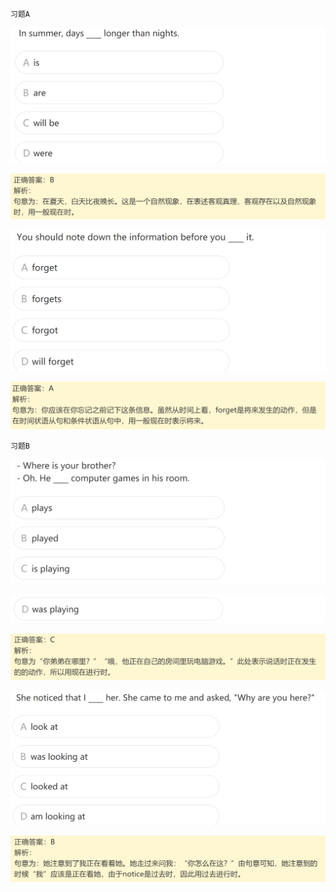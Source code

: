 `习题A`

![image-20240619203901664](assets/1.时态讲解01/image-20240619203901664.png)

![image-20240619203910001](assets/1.时态讲解01/image-20240619203910001.png)

![image-20240619203917751](assets/1.时态讲解01/image-20240619203917751.png)

![image-20240619203926133](assets/1.时态讲解01/image-20240619203926133.png)

`习题B`

![image-20240619203957645](assets/1.时态讲解01/image-20240619203957645.png)

![image-20240619204005617](assets/1.时态讲解01/image-20240619204005617.png)

![image-20240619204014699](assets/1.时态讲解01/image-20240619204014699.png)

![image-20240619204024416](assets/1.时态讲解01/image-20240619204024416.png)

![image-20240619204032754](assets/1.时态讲解01/image-20240619204032754.png)